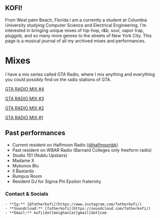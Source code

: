 ## KOFI!

From West palm Beach, Florida I am a currently a student at Columbia University studying Computer Science and Electrical Engineering. I'm interested in bringing unique mixes of hip-hop, r&b, soul, vapor trap, pluggnb, and so many more genres to the streets of New York City. This page is a musical journal of all my archived mixes and performances.

# Mixes
I have a mix series called GTA Radio, where I mix anything and everything you could possibly find on the radio stations of GTA.

[GTA RADIO MIX #4](https://soundcloud.com/fatherkofi/gta-radio-mix-4?utm_source=clipboard&utm_medium=text&utm_campaign=social_sharing)

[GTA RADIO MIX #3](https://soundcloud.com/fatherkofi/gta-radio-mix-3?utm_source=clipboard&utm_medium=text&utm_campaign=social_sharing)

[GTA RADIO MIX #2](https://soundcloud.com/fatherkofi/gta-radio-mix-2?utm_source=clipboard&utm_medium=text&utm_campaign=social_sharing)

[GTA RADIO MIX #1](https://soundcloud.com/fatherkofi/gta-radio-mix-1?utm_source=clipboard&utm_medium=text&utm_campaign=social_sharing)

## Past performances
- Current resident on Halfmoon Radio [(@halfmoonbk)](https://www.halfmoonbk.com/)
- Past resident on WBAR Radio (Barnard Colleges only freeform radio)
- Studio 151 (Nublu Upstairs)
- Madame X
- Mykonos Blu
- Il Bastardo
- Rumpus Room
- Resident DJ for Sigma Phi Epsilon fraternity


### Contact & Socials
```
- **Ig:** [@fatherkofi](https://www.instagram.com/fatherkofi/)
- **Soundcloud:** [fatherkofi](https://soundcloud.com/fatherkofi/)
- **Email:** kofi[dot]meighan[at]gmail[dot]com
```
